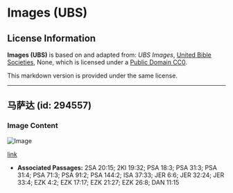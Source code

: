 # Images (UBS)

## License Information

**Images (UBS)** is based on and adapted from: _UBS Images_, [United Bible Societies](https://unitedbiblesocieties.org/), None, which is licensed under a [Public Domain CC0](https://creativecommons.org/public-domain/cc0/).

This markdown version is provided under the same license.



--------------------------------

## 马萨达 (id: 294557)

### Image Content

![Image](https://cdn.aquifer.bible/aquifer-content/resources/Media/WEB-0621_masada.jpg)

[link](https://cdn.aquifer.bible/aquifer-content/resources/Media/WEB-0621_masada.jpg)

* **Associated Passages:** 2SA 20:15; 2KI 19:32; PSA 18:3; PSA 31:3; PSA 31:4; PSA 71:3; PSA 91:2; PSA 144:2; ISA 37:33; JER 6:6; JER 32:24; JER 33:4; EZK 4:2; EZK 17:17; EZK 21:27; EZK 26:8; DAN 11:15

